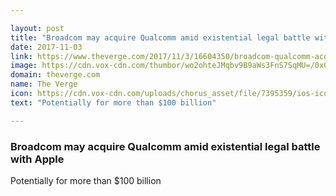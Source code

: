 ```yaml
---

layout: post
title: "Broadcom may acquire Qualcomm amid existential legal battle with Apple"
date: 2017-11-03
link: https://www.theverge.com/2017/11/3/16604350/broadcom-qualcomm-acquisition-apple-legal-battle-100-billion
image: https://cdn.vox-cdn.com/thumbor/wo2ohteJMqbv9B9aWs3FnS7SqMU=/0x0:3000x1571/fit-in/1200x630/cdn.vox-cdn.com/uploads/chorus_asset/file/9603871/869097524.jpg
domain: theverge.com
name: The Verge
icon: https://cdn.vox-cdn.com/uploads/chorus_asset/file/7395359/ios-icon.0.png
text: "Potentially for more than $100 billion"

---
```


### Broadcom may acquire Qualcomm amid existential legal battle with Apple

Potentially for more than $100 billion